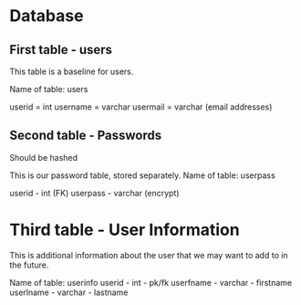 # Database


## First table - users

This table is a baseline for users.

Name of table: users

userid = int
username = varchar
usermail = varchar (email addresses)


## Second table - Passwords
Should be hashed

This is our password table, stored separately.
Name of table: userpass

userid - int (FK)
userpass - varchar (encrypt)

# Third table - User Information

This is additional information about the user that we may want to add to in the future.

Name of table: userinfo
userid - int - pk/fk
userfname - varchar - firstname
userlname - varchar - lastname
